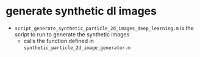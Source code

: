 # generate synthetic dl images

- `script_generate_synthetic_particle_2d_images_deep_learning.m` is the script to run to generate the synthetic images
    - calls the function defined in `synthetic_particle_2d_image_generator.m`